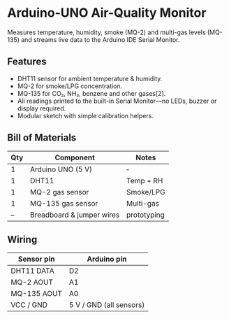 # Arduino-UNO Air-Quality Monitor  
Measures temperature, humidity, smoke (MQ-2) and multi-gas levels (MQ-135) and streams live data to the Arduino IDE Serial Monitor.

## Features
- DHT11 sensor for ambient temperature & humidity.  
- MQ-2 for smoke/LPG concentration.  
- MQ-135 for CO₂, NH₃, benzene and other gases[2].  
- All readings printed to the built-in Serial Monitor—no LEDs, buzzer or display required.  
- Modular sketch with simple calibration helpers.

## Bill of Materials
| Qty | Component | Notes |
| --- | --------- | ----- |
| 1 | Arduino UNO (5 V) | ‑ |
| 1 | DHT11 | Temp + RH |
| 1 | MQ-2 gas sensor | Smoke/LPG |
| 1 | MQ-135 gas sensor | Multi-gas |
| – | Breadboard & jumper wires | prototyping |

## Wiring
| Sensor pin | Arduino pin |
| ---------- | ----------- |
| DHT11 DATA | D2 |
| MQ-2 AOUT  | A1 |
| MQ-135 AOUT| A0 |
| VCC / GND  | 5 V / GND (all sensors) |


